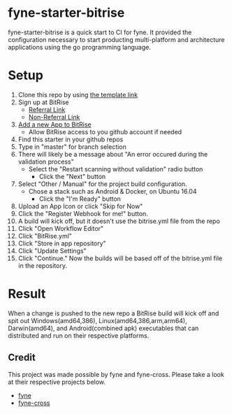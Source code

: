 # fyne-starter-bitrise
fyne-starter-bitrise is a quick start to CI for fyne. It provided the configuration necessary to start producting multi-platform and architecture applications using the go programming language.

# Setup
1. Clone this repo by using [the template link](https://github.com/garrettcorn/fyne-starter-bitrise/generate "template link")
1. Sign up at BitRise
    - [Referral Link](https://app.bitrise.io/referral/1cfba1cf5ffbaf60 "BitRise Referral Link") 
    - [Non-Referral Link](https://app.bitrise.io/ "BitRise Non-Referral Link")
1. [Add a new App to BitRise](https://app.bitrise.io/apps/add "BitRise add app")
    - Allow BitRise access to you github account if needed
1. Find this starter in your github repos
1. Type in "master" for branch selection
1. There will likely be a message about "An error occured during the validation process"
    - Select the "Restart scanning without validation" radio button
        - Click the "Next" button
1. Select "Other / Manual" for the project build configuration.
    - Chose a stack such as Android & Docker, on Ubuntu 16.04
        - Click the "I'm Ready" button
1. Upload an App Icon or click "Skip for Now"
1. Click the "Register Webhook for me!" button.
1. A build will kick off, but it doesn't use the bitrise.yml file from the repo
1. Click "Open Workflow Editor"
1. Click "BitRise.yml"
1. Click "Store in app repository"
1. Click "Update Settings"
1. Click "Continue." Now the builds will be based off of the bitrise.yml file in the repository.

# Result
When a change is pushed to the new repo a BitRise build will kick off and spit out Windows(amd64,386), Linux(amd64,386,arm,arm64), Darwin(amd64), and Android(combined apk) executables that can distributed and run on their respective platforms.

## Credit
This project was made possible by fyne and fyne-cross. Please take a look at their respective projects below.
- [fyne](https://fyne.io)
- [fyne-cross](https://github.com/lucor/fyne-cross)
